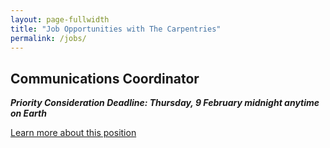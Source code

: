 ```yaml
---
layout: page-fullwidth
title: "Job Opportunities with The Carpentries"
permalink: /jobs/
---
```


## Communications Coordinator
**_Priority Consideration Deadline: Thursday, 9 February midnight anytime on Earth_**

<a class="radius button small" href="{{ site.url }}{{ site.baseurl }}{% link pages/communications-coordinator.md %}">Learn more about this position</a>
